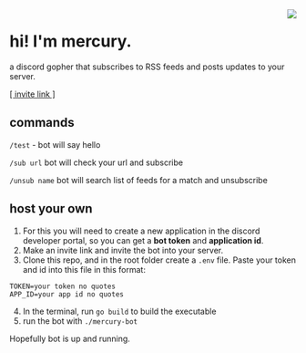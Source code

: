 <img align="right" src="https://github.com/sulphite/mercury-bot/assets/49396588/bf866c24-6d71-47af-9036-a9733b30eae5">

# hi! I'm mercury.

a discord gopher that subscribes to RSS feeds and posts updates to your server.

[[ invite link ]](https://discord.com/api/oauth2/authorize?client_id=1175863171479785654&permissions=8&scope=bot)

## commands

`/test` - bot will say hello

`/sub url` bot will check your url and subscribe

`/unsub name` bot will search list of feeds for a match and unsubscribe

## host your own

1. For this you will need to create a new application in the discord developer portal, so you can get a **bot token** and **application id**.
2. Make an invite link and invite the bot into your server.
3. Clone this repo, and in the root folder create a `.env` file. Paste your token and id into this file in this format:
```
TOKEN=your token no quotes
APP_ID=your app id no quotes
```
4. In the terminal, run `go build` to build the executable
5. run the bot with `./mercury-bot`

Hopefully bot is up and running.
